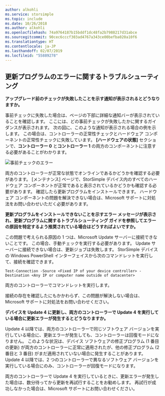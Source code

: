 ```yaml
---
author: alkohli
ms.service: storsimple
ms.topic: include
ms.date: 10/26/2018
ms.author: alkohli
ms.openlocfilehash: 74a9764187b15bddf1dc48fa2b7988217d31abce
ms.sourcegitcommit: 90cec6cccf303ad4767a343ce00befba020a10f6
ms.translationtype: HT
ms.contentlocale: ja-JP
ms.lasthandoff: 02/07/2019
ms.locfileid: "55889278"
---
```

## <a name="troubleshooting-update-failures"></a>更新プログラムのエラーに関するトラブルシューティング
**アップグレード前のチェックが失敗したことを示す通知が表示されるとどうなりますか。**

事前チェックに失敗した場合は、ページの下部に詳細な通知バーが表示されていることを確認します。 ここには、どの事前チェックが失敗したかに関するガイダンスが表示されます。 次の図に、このような通知が表示される場合の例を示します。 この場合は、コントローラーの正常性チェックとハードウェア コンポーネントの正常性チェックに失敗しています。 **[ハードウェアの状態]** セクションで、**コントローラー 0** と**コントローラー 1** の両方のコンポーネントに注意する必要があることがわかります。

  ![事前チェックのエラー](./media/storsimple-install-troubleshooting/HCS_PreUpdateCheckFailed-include.png)

両方のコントローラーが正常な状態でオンラインであるかどうかを確認する必要があります。 [メンテナンス] ページで、StorSimple デバイス内のすべてのハードウェア コンポーネントが正常であると表示されているかどうかも確認する必要があります。 確認したら更新プログラムをインストールできます。 ハードウェア コンポーネントの問題を解決できない場合は、Microsoft サポートに対処法をお問い合わせいただく必要があります。

**更新プログラムをインストールできないことを示すエラー メッセージが表示され、更新プログラムに関するトラブルシューティング ガイドを参照してエラーの原因を特定するよう推奨されている場合はどうすればよいですか。**

この問題で考えられる原因の 1 つは、Microsoft Update サーバーに接続できないことです。 この場合、手動チェックを実行する必要があります。 Update サーバーに接続できない場合は、更新ジョブは失敗します。 StorSimple デバイスの Windows PowerShell インターフェイスから次のコマンドレットを実行して、接続を確認できます。

 `Test-Connection -Source <Fixed IP of your device controller> -Destination <Any IP or computer name outside of datacenter>`

両方のコントローラーでコマンドレットを実行します。

接続の存在を確認したにもかかわらず、この問題が解決しない場合は、Microsoft サポートに対処法をお問い合わせください。

**デバイスを Update 4 に更新し、両方のコントローラーで Update 4 を実行している場合に更新エラーが発生するとどうなりますか。**

Update 4 以降では、両方のコントローラーで同じソフトウェア バージョンを実行している場合に、更新エラーが発生しても、コントローラーは回復モードになりません。 このような状況は、デバイス ソフトウェアの修正プログラム (1 番目の更新) が両方のコントローラーに正常に適用されたが、他の修正プログラム (2 番目と 3 番目) がまだ適用されていない場合に発生することがあります。 Update 4 以降では、2 つのコントローラーで異なるソフトウェア バージョンを実行している場合にのみ、コントローラーが回復モードになります。 

両方のコントローラーで Update 4 を実行しているときに、更新エラーが発生した場合は、数分待ってから更新を再試行することをお勧めします。 再試行が成功しなかった場合は、Microsoft サポートにお問い合わせください。
